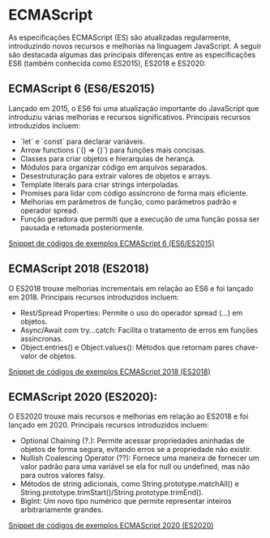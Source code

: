 # ECMAScript
As especificações ECMAScript (ES) são atualizadas regularmente, introduzindo novos recursos e melhorias na linguagem JavaScript. A seguir são destacada algumas das principais diferenças entre as especificações ES6 (também conhecida como ES2015), ES2018 e ES2020:

## ECMAScript 6 (ES6/ES2015)
Lançado em 2015, o ES6 foi uma atualização importante do JavaScript que introduziu várias melhorias e recursos significativos.
Principais recursos introduzidos incluem:
- ´let´ e ´const´ para declarar variáveis.
- Arrow functions (´() => {}´) para funções mais concisas.
- Classes para criar objetos e hierarquias de herança.
- Módulos para organizar código em arquivos separados.
- Desestruturação para extrair valores de objetos e arrays.
- Template literals para criar strings interpoladas.
- Promises para lidar com código assíncrono de forma mais eficiente.
- Melhorias em parâmetros de função, como parâmetros padrão e operador spread.
- Função geradora que permiti que a execução de uma função possa ser pausada e retomada posteriormente.

[Snippet de códigos de exemplos ECMAScript 6 (ES6/ES2015)](es6.md)

## ECMAScript 2018 (ES2018)
O ES2018 trouxe melhorias incrementais em relação ao ES6 e foi lançado em 2018.
Principais recursos introduzidos incluem:
- Rest/Spread Properties: Permite o uso do operador spread (...) em objetos.
- Async/Await com try...catch: Facilita o tratamento de erros em funções assíncronas.
- Object.entries() e Object.values(): Métodos que retornam pares chave-valor de objetos.

[Snippet de códigos de exemplos ECMAScript 2018 (ES2018)](es2018.md)

## ECMAScript 2020 (ES2020):
O ES2020 trouxe mais recursos e melhorias em relação ao ES2018 e foi lançado em 2020.
Principais recursos introduzidos incluem:
- Optional Chaining (?.): Permite acessar propriedades aninhadas de objetos de forma segura, evitando erros se a propriedade não existir.
- Nullish Coalescing Operator (??): Fornece uma maneira de fornecer um valor padrão para uma variável se ela for null ou undefined, mas não para outros valores falsy.
- Métodos de string adicionais, como String.prototype.matchAll() e String.prototype.trimStart()/String.prototype.trimEnd().
- BigInt: Um novo tipo numérico que permite representar inteiros arbitrariamente grandes.

[Snippet de códigos de exemplos ECMAScript 2020 (ES2020)](es2020.md)
